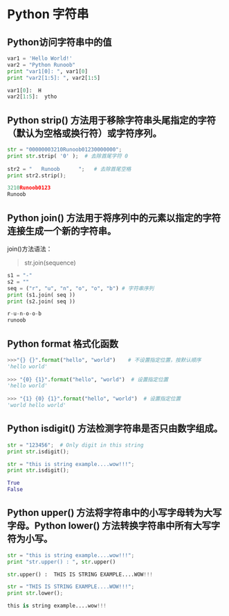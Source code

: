 # Python 字符串

## Python访问字符串中的值
```python
var1 = 'Hello World!'
var2 = "Python Runoob"
print "var1[0]: ", var1[0]
print "var2[1:5]: ", var2[1:5]

var1[0]:  H
var2[1:5]:  ytho
```

## Python strip() 方法用于移除字符串头尾指定的字符（默认为空格或换行符）或字符序列。
```python
str = "00000003210Runoob01230000000"; 
print str.strip( '0' );  # 去除首尾字符 0
 
str2 = "   Runoob      ";   # 去除首尾空格
print str2.strip();

3210Runoob0123
Runoob
```

## Python join() 方法用于将序列中的元素以指定的字符连接生成一个新的字符串。
join()方法语法： 
>str.join(sequence)

```python
s1 = "-"
s2 = ""
seq = ("r", "u", "n", "o", "o", "b") # 字符串序列
print (s1.join( seq ))
print (s2.join( seq ))

r-u-n-o-o-b
runoob
```

## Python format 格式化函数
```python
>>>"{} {}".format("hello", "world")    # 不设置指定位置，按默认顺序
'hello world'
 
>>> "{0} {1}".format("hello", "world")  # 设置指定位置
'hello world'
 
>>> "{1} {0} {1}".format("hello", "world")  # 设置指定位置
'world hello world'
```

## Python isdigit() 方法检测字符串是否只由数字组成。
```python
str = "123456";  # Only digit in this string
print str.isdigit();

str = "this is string example....wow!!!";
print str.isdigit();

True
False
```

## Python upper() 方法将字符串中的小写字母转为大写字母。Python lower() 方法转换字符串中所有大写字符为小写。
```python
str = "this is string example....wow!!!";
print "str.upper() : ", str.upper()

str.upper() :  THIS IS STRING EXAMPLE....WOW!!!

str = "THIS IS STRING EXAMPLE....WOW!!!";
print str.lower();

this is string example....wow!!!
```
